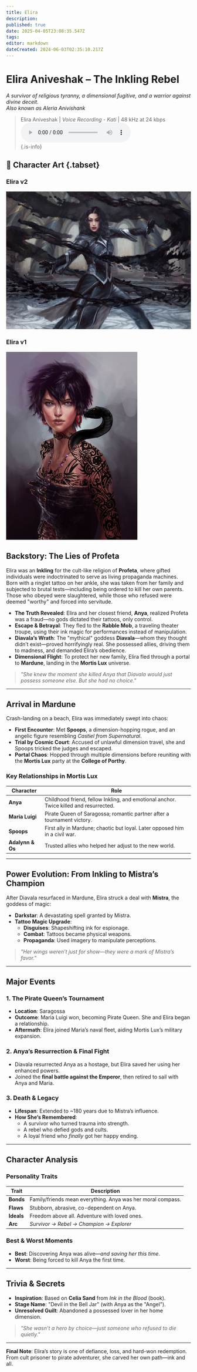 ```yaml
---
title: Elira
description: 
published: true
date: 2025-04-05T23:08:35.547Z
tags: 
editor: markdown
dateCreated: 2024-06-03T02:35:10.217Z
---
```


# **Elira Aniveshak – The Inkling Rebel**
*A survivor of religious tyranny, a dimensional fugitive, and a warrior against divine deceit.*  
*Also known as Aleria Anivishank*  

> Elira Aniveshak  | *Voice Recording - Kati* | 48 kHz at 24 kbps  
> <audio controls="1" controlslist="nodownload nofullscreen noremoteplayback" src="/audio/eliri.opus">Your browser does not support the audio tag. </audio>  
{.is-info}

## 📜 Character Art {.tabset}  

### Elira v2  
![elira.jpg](/characters/other/elira.jpg)  

### Elira v1  
![elira_v1.jpg](/characters/other/elira_v1.jpg)  

## **Backstory: The Lies of Profeta**  
Elira was an **Inkling** for the cult-like religion of **Profeta**, where gifted individuals were indoctrinated to serve as living propaganda machines. Born with a ringlet tattoo on her ankle, she was taken from her family and subjected to brutal tests—including being ordered to kill her own parents. Those who obeyed were slaughtered, while those who refused were deemed "worthy" and forced into servitude.  

- **The Truth Revealed**: Elira and her closest friend, **Anya**, realized Profeta was a fraud—no gods dictated their tattoos, only control.  
- **Escape & Betrayal**: They fled to the **Rabble Mob**, a traveling theater troupe, using their ink magic for performances instead of manipulation.  
- **Diavala’s Wrath**: The "mythical" goddess **Diavala**—whom they thought didn’t exist—proved horrifyingly real. She possessed allies, driving them to madness, and demanded Elira’s obedience.  
- **Dimensional Flight**: To protect her new family, Elira fled through a portal to **Mardune**, landing in the **Mortis Lux** universe.  

> *"She knew the moment she killed Anya that Diavala would just possess someone else. But she had no choice."*  

---

## **Arrival in Mardune**  
Crash-landing on a beach, Elira was immediately swept into chaos:  
- **First Encounter**: Met **Spoops**, a dimension-hopping rogue, and an angelic figure resembling *Castiel from Supernatural*.  
- **Trial by Cosmic Court**: Accused of unlawful dimension travel, she and Spoops tricked the judges and escaped.  
- **Portal Chaos**: Hopped through multiple dimensions before reuniting with the **Mortis Lux** party at the **College of Porthy**.  

### **Key Relationships in Mortis Lux**  
| **Character**      | **Role**                                                                 |
|--------------------|--------------------------------------------------------------------------|
| **Anya**           | Childhood friend, fellow Inkling, and emotional anchor. Twice killed and resurrected. |
| **Maria Luigi**    | Pirate Queen of Saragossa; romantic partner after a tournament victory. |
| **Spoops**         | First ally in Mardune; chaotic but loyal. Later opposed him in a civil war. |
| **Adalynn & Os**   | Trusted allies who helped her adjust to the new world. |

---

## **Power Evolution: From Inkling to Mistra’s Champion**  
After Diavala resurfaced in Mardune, Elira struck a deal with **Mistra**, the goddess of magic:  
- **Darkstar**: A devastating spell granted by Mistra.  
- **Tattoo Magic Upgrade**:  
  - **Disguises**: Shapeshifting ink for espionage.  
  - **Combat**: Tattoos became physical weapons.  
  - **Propaganda**: Used imagery to manipulate perceptions.  

> *"Her wings weren’t just for show—they were a mark of Mistra’s favor."*  

---

## **Major Events**  
### **1. The Pirate Queen’s Tournament**  
- **Location**: Saragossa  
- **Outcome**: Maria Luigi won, becoming Pirate Queen. She and Elira began a relationship.  
- **Aftermath**: Elira joined Maria’s naval fleet, aiding Mortis Lux’s military expansion.  

### **2. Anya’s Resurrection & Final Fight**  
- Diavala resurrected Anya as a hostage, but Elira saved her using her enhanced powers.  
- Joined the **final battle against the Emperor**, then retired to sail with Anya and Maria.  

### **3. Death & Legacy**  
- **Lifespan**: Extended to ~180 years due to Mistra’s influence.  
- **How She’s Remembered**:  
  - A survivor who turned trauma into strength.  
  - A rebel who defied gods and cults.  
  - A loyal friend who *finally* got her happy ending.  

---

## **Character Analysis**  
### **Personality Traits**  
| **Trait**       | **Description**                                                                 |
|-----------------|--------------------------------------------------------------------------------|
| **Bonds**       | Family/friends mean everything. Anya was her moral compass.                    |
| **Flaws**       | Stubborn, abrasive, co-dependent on Anya.                                      |
| **Ideals**      | Freedom above all. Adventure with loved ones.                                  |
| **Arc**         | *Survivor → Rebel → Champion → Explorer*                                      |

### **Best & Worst Moments**  
- **Best**: Discovering Anya was alive—*and saving her this time*.  
- **Worst**: Being forced to kill Anya the first time.  

---

## **Trivia & Secrets**  
- **Inspiration**: Based on **Celia Sand** from *Ink in the Blood* (book).  
- **Stage Name**: "Devil in the Bell Jar" (with Anya as the "Angel").  
- **Unresolved Guilt**: Abandoned a possessed lover in her home dimension.  

> *"She wasn’t a hero by choice—just someone who refused to die quietly."*  

--- 

**Final Note**: Elira’s story is one of defiance, loss, and hard-won redemption. From cult prisoner to pirate adventurer, she carved her own path—ink and all.  
